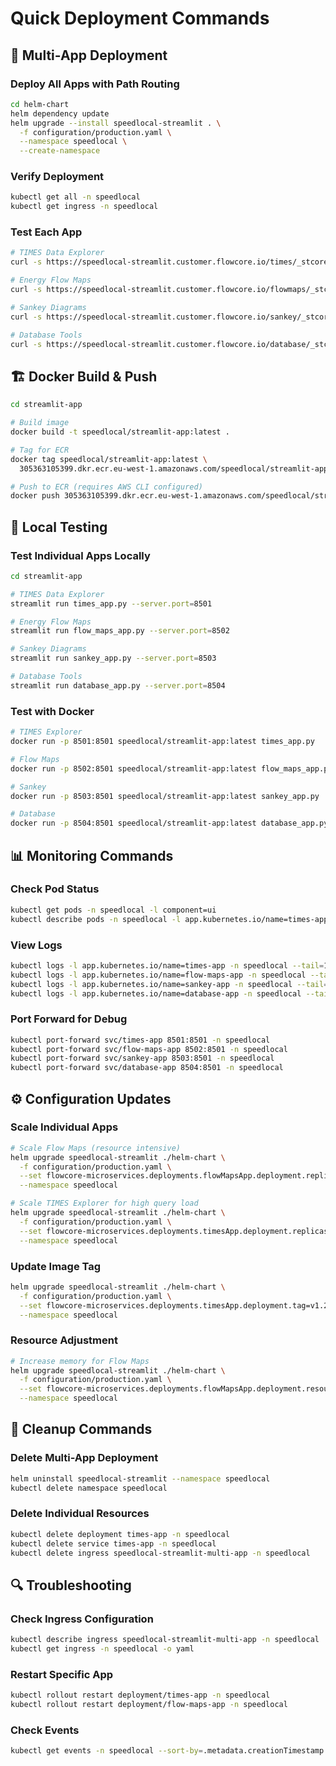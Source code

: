 # Quick Deployment Commands

## 🚀 Multi-App Deployment

### Deploy All Apps with Path Routing
```bash
cd helm-chart
helm dependency update
helm upgrade --install speedlocal-streamlit . \
  -f configuration/production.yaml \
  --namespace speedlocal \
  --create-namespace
```

### Verify Deployment
```bash
kubectl get all -n speedlocal
kubectl get ingress -n speedlocal
```

### Test Each App
```bash
# TIMES Data Explorer
curl -s https://speedlocal-streamlit.customer.flowcore.io/times/_stcore/health

# Energy Flow Maps  
curl -s https://speedlocal-streamlit.customer.flowcore.io/flowmaps/_stcore/health

# Sankey Diagrams
curl -s https://speedlocal-streamlit.customer.flowcore.io/sankey/_stcore/health

# Database Tools
curl -s https://speedlocal-streamlit.customer.flowcore.io/database/_stcore/health
```


## 🏗️ Docker Build & Push

```bash
cd streamlit-app

# Build image
docker build -t speedlocal/streamlit-app:latest .

# Tag for ECR
docker tag speedlocal/streamlit-app:latest \
  305363105399.dkr.ecr.eu-west-1.amazonaws.com/speedlocal/streamlit-app:latest

# Push to ECR (requires AWS CLI configured)
docker push 305363105399.dkr.ecr.eu-west-1.amazonaws.com/speedlocal/streamlit-app:latest
```

## 🔧 Local Testing

### Test Individual Apps Locally
```bash
cd streamlit-app

# TIMES Data Explorer
streamlit run times_app.py --server.port=8501

# Energy Flow Maps
streamlit run flow_maps_app.py --server.port=8502

# Sankey Diagrams  
streamlit run sankey_app.py --server.port=8503

# Database Tools
streamlit run database_app.py --server.port=8504
```

### Test with Docker
```bash
# TIMES Explorer
docker run -p 8501:8501 speedlocal/streamlit-app:latest times_app.py

# Flow Maps
docker run -p 8502:8501 speedlocal/streamlit-app:latest flow_maps_app.py

# Sankey
docker run -p 8503:8501 speedlocal/streamlit-app:latest sankey_app.py

# Database
docker run -p 8504:8501 speedlocal/streamlit-app:latest database_app.py
```

## 📊 Monitoring Commands

### Check Pod Status
```bash
kubectl get pods -n speedlocal -l component=ui
kubectl describe pods -n speedlocal -l app.kubernetes.io/name=times-app
```

### View Logs
```bash
kubectl logs -l app.kubernetes.io/name=times-app -n speedlocal --tail=100
kubectl logs -l app.kubernetes.io/name=flow-maps-app -n speedlocal --tail=100
kubectl logs -l app.kubernetes.io/name=sankey-app -n speedlocal --tail=100
kubectl logs -l app.kubernetes.io/name=database-app -n speedlocal --tail=100
```

### Port Forward for Debug
```bash
kubectl port-forward svc/times-app 8501:8501 -n speedlocal
kubectl port-forward svc/flow-maps-app 8502:8501 -n speedlocal
kubectl port-forward svc/sankey-app 8503:8501 -n speedlocal
kubectl port-forward svc/database-app 8504:8501 -n speedlocal
```

## ⚙️ Configuration Updates

### Scale Individual Apps
```bash
# Scale Flow Maps (resource intensive)
helm upgrade speedlocal-streamlit ./helm-chart \
  -f configuration/production.yaml \
  --set flowcore-microservices.deployments.flowMapsApp.deployment.replicas=4 \
  --namespace speedlocal

# Scale TIMES Explorer for high query load
helm upgrade speedlocal-streamlit ./helm-chart \
  -f configuration/production.yaml \
  --set flowcore-microservices.deployments.timesApp.deployment.replicas=3 \
  --namespace speedlocal
```

### Update Image Tag
```bash
helm upgrade speedlocal-streamlit ./helm-chart \
  -f configuration/production.yaml \
  --set flowcore-microservices.deployments.timesApp.deployment.tag=v1.2.3 \
  --namespace speedlocal
```

### Resource Adjustment
```bash
# Increase memory for Flow Maps
helm upgrade speedlocal-streamlit ./helm-chart \
  -f configuration/production.yaml \
  --set flowcore-microservices.deployments.flowMapsApp.deployment.resources.limits.memory=4Gi \
  --namespace speedlocal
```

## 🧹 Cleanup Commands

### Delete Multi-App Deployment
```bash
helm uninstall speedlocal-streamlit --namespace speedlocal
kubectl delete namespace speedlocal
```

### Delete Individual Resources
```bash
kubectl delete deployment times-app -n speedlocal
kubectl delete service times-app -n speedlocal
kubectl delete ingress speedlocal-streamlit-multi-app -n speedlocal
```

## 🔍 Troubleshooting

### Check Ingress Configuration
```bash
kubectl describe ingress speedlocal-streamlit-multi-app -n speedlocal
kubectl get ingress -n speedlocal -o yaml
```

### Restart Specific App
```bash
kubectl rollout restart deployment/times-app -n speedlocal
kubectl rollout restart deployment/flow-maps-app -n speedlocal
```

### Check Events
```bash
kubectl get events -n speedlocal --sort-by=.metadata.creationTimestamp
```